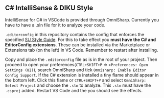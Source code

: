 ## C# IntelliSense & DIKU Style
IntelliSense for C# in VSCode is provided through OmniSharp. Currently you have to have a .sln file for it to analyze your code.

`.editorconfig` in this repository contains the config that enforces the specified [SU Style Guide](https://github.com/diku-dk/su20-guides/blob/master/guides/CSharpStyle.md). For this to take effect you **must have the C# and EditorConfig extensions**. These can be installed via the Marketplace or Extensions tab (on the left) in VS Code. Remember to restart after installing.

Copy and place the `.editorconfig` file as is in the root of your project. Then proceed to open your preferences(`CTRL+SHIFT+P` => `>Preferences: Open Settings (UI)`), search OmniSharp and tick `Omnisharp: Enable Editor Config Support`. If the C# extension is installed a tiny flame should appear in the bottom left. Click this flame or `CTRL+SHIFT+P` and select `OmniSharp: Select Project` and choose the `.sln` to analyze. This `.sln` must have the `.csproj` added. Restart VS Code and the you should see the effects.